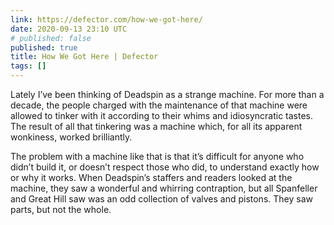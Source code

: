 ```yaml
---
link: https://defector.com/how-we-got-here/
date: 2020-09-13 23:10 UTC
# published: false
published: true
title: How We Got Here | Defector
tags: []
---
```


Lately I’ve been thinking of Deadspin as a strange machine. For more than a decade, the people charged with the maintenance of that machine were allowed to tinker with it according to their whims and idiosyncratic tastes. The result of all that tinkering was a machine which, for all its apparent wonkiness, worked brilliantly. 

The problem with a machine like that is that it’s difficult for anyone who didn’t build it, or doesn’t respect those who did, to understand exactly how or why it works. When Deadspin’s staffers and readers looked at the machine, they saw a wonderful and whirring contraption, but all Spanfeller and Great Hill saw was an odd collection of valves and pistons. They saw parts, but not the whole.

